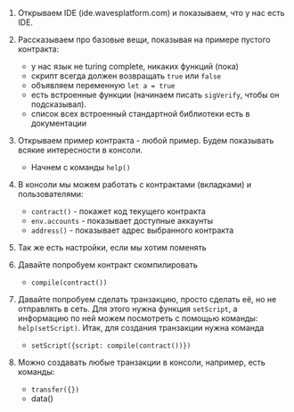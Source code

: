 1) Открываем IDE (ide.wavesplatform.com) и показываем, что у нас есть IDE.

2) Рассказываем про базовые вещи, показывая на примере пустого контракта:
    - у нас язык не turing complete, никаких функций (пока)
    - скрипт всегда должен возвращать `true` или `false`
    - объявляем переменную `let a = true`
    - есть встроенные функции (начинаем писать `sigVerify`, чтобы он подсказывал).
    - список всех встроенный стандартной библиотеки есть в документации

3) Открываем пример контракта - любой пример. Будем показывать всякие интересности в консоли.
    - Начнем с команды `help()`
4) В консоли мы можем работать с контрактами (вкладками) и пользователями:
    - `contract()` - покажет код текущего контракта
    - `env.accounts` - показывает доступные аккаунты
    - `address()` - показывает адрес выбранного контракта

5) Так же есть настройки, если мы хотим поменять

5) Давайте попробуем контракт скомпилировать
    - `compile(contract())`

6) Давайте попробуем сделать транзакцию, просто сделать её, но не отправлять в сеть. Для этого нужна функция `setScript`,
а информацию по ней можем посмотреть с помощью команды: `help(setScript)`. Итак, для создания транзакции нужна команда
    - `setScript({script: compile(contract())})`

7) Можно создавать любые транзакции в консоли, например, есть команды:
    - `transfer({})`
    - data()